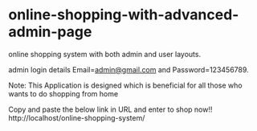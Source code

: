 # online-shopping-with-advanced-admin-page



online shopping system with both admin and user layouts.

admin login details  Email=admin@gmail.com and Password=123456789.

Note: This Application is designed which is beneficial for all those who wants to do shopping from home

Copy and paste the below link in URL and enter to shop now!!
http://localhost/online-shopping-system/
